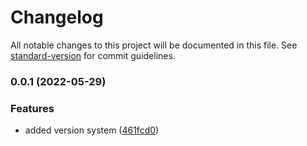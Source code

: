 # Changelog

All notable changes to this project will be documented in this file. See [standard-version](https://github.com/conventional-changelog/standard-version) for commit guidelines.

### 0.0.1 (2022-05-29)


### Features

* added version system ([461fcd0](https://github.com/kinark/tony/commits/461fcd0fdc0eb7a8a1c0582e1710bb3436904a55))
